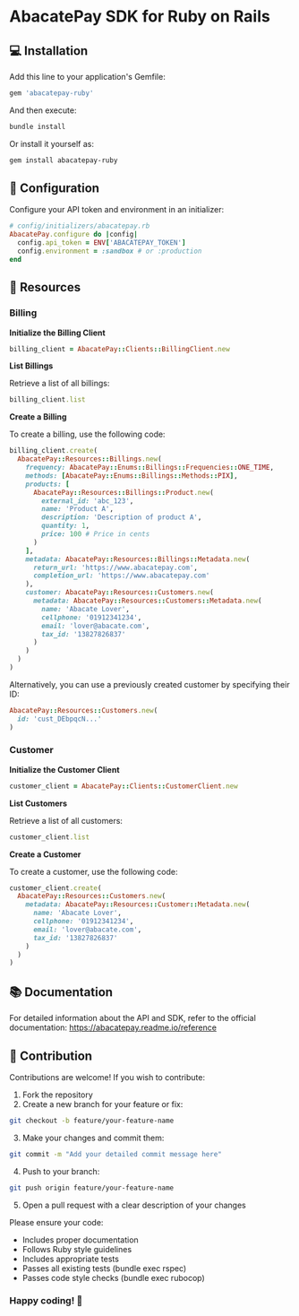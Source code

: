 # AbacatePay SDK for Ruby on Rails

## 💻 Installation

Add this line to your application's Gemfile:

```ruby
gem 'abacatepay-ruby'
```

And then execute:

```bash
bundle install
```

Or install it yourself as:

```bash
gem install abacatepay-ruby
```

## 🔧 Configuration

Configure your API token and environment in an initializer:

```ruby
# config/initializers/abacatepay.rb
AbacatePay.configure do |config|
  config.api_token = ENV['ABACATEPAY_TOKEN']
  config.environment = :sandbox # or :production
end
```

## 🌟 Resources

### Billing

**Initialize the Billing Client**

```ruby
billing_client = AbacatePay::Clients::BillingClient.new
```

**List Billings**

Retrieve a list of all billings:

```ruby
billing_client.list
```

**Create a Billing**

To create a billing, use the following code:

```ruby
billing_client.create(
  AbacatePay::Resources::Billings.new(
    frequency: AbacatePay::Enums::Billings::Frequencies::ONE_TIME,
    methods: [AbacatePay::Enums::Billings::Methods::PIX],
    products: [
      AbacatePay::Resources::Billings::Product.new(
        external_id: 'abc_123',
        name: 'Product A',
        description: 'Description of product A',
        quantity: 1,
        price: 100 # Price in cents
      )
    ],
    metadata: AbacatePay::Resources::Billings::Metadata.new(
      return_url: 'https://www.abacatepay.com',
      completion_url: 'https://www.abacatepay.com'
    ),
    customer: AbacatePay::Resources::Customers.new(
      metadata: AbacatePay::Resources::Customers::Metadata.new(
        name: 'Abacate Lover',
        cellphone: '01912341234',
        email: 'lover@abacate.com',
        tax_id: '13827826837'
      )
    )
  )
)
```

Alternatively, you can use a previously created customer by specifying their ID:

```ruby
AbacatePay::Resources::Customers.new(
  id: 'cust_DEbpqcN...'
)
```

### Customer

**Initialize the Customer Client**

```ruby
customer_client = AbacatePay::Clients::CustomerClient.new
```

**List Customers**

Retrieve a list of all customers:

```ruby
customer_client.list
```

**Create a Customer**

To create a customer, use the following code:

```ruby
customer_client.create(
  AbacatePay::Resources::Customers.new(
    metadata: AbacatePay::Resources::Customer::Metadata.new(
      name: 'Abacate Lover',
      cellphone: '01912341234',
      email: 'lover@abacate.com',
      tax_id: '13827826837'
    )
  )
)
```

## 📚 Documentation

For detailed information about the API and SDK, refer to the official documentation:
https://abacatepay.readme.io/reference

## 🤝 Contribution

Contributions are welcome! If you wish to contribute:

1. Fork the repository
2. Create a new branch for your feature or fix:

```bash
git checkout -b feature/your-feature-name
```

3. Make your changes and commit them:

```bash
git commit -m "Add your detailed commit message here"
```

4. Push to your branch:

```bash
git push origin feature/your-feature-name
```

5. Open a pull request with a clear description of your changes

Please ensure your code:

- Includes proper documentation
- Follows Ruby style guidelines
- Includes appropriate tests
- Passes all existing tests (bundle exec rspec)
- Passes code style checks (bundle exec rubocop)

### Happy coding! 🚀
